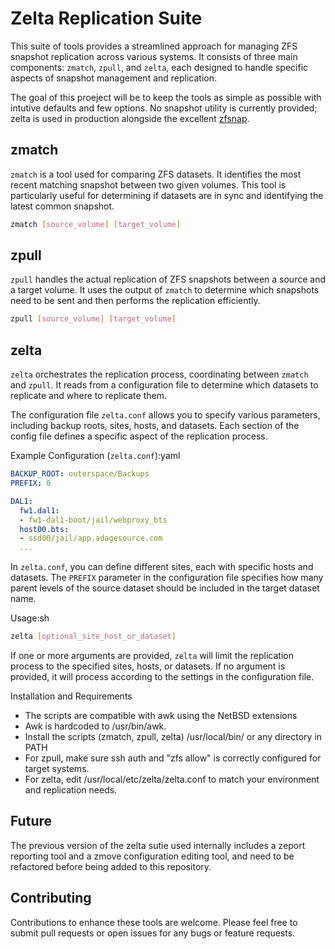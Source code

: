 # Zelta Replication Suite

This suite of tools provides a streamlined approach for managing ZFS snapshot replication across various systems. It consists of three main components: ```zmatch```, ```zpull```, and ```zelta```, each designed to handle specific aspects of snapshot management and replication.

The goal of this proeject will be to keep the tools as simple as possible with intutive defaults and few options. No snapshot utility is currently provided; zelta is used in production alongside the excellent [zfsnap](https://github.com/zfsnap/zfsnap).

## zmatch

```zmatch``` is a tool used for comparing ZFS datasets. It identifies the most recent matching snapshot between two given volumes. This tool is particularly useful for determining if datasets are in sync and identifying the latest common snapshot.

```sh
zmatch [source_volume] [target_volume]
```

## zpull

```zpull``` handles the actual replication of ZFS snapshots between a source and a target volume. It uses the output of ```zmatch``` to determine which snapshots need to be sent and then performs the replication efficiently.

```sh
zpull [source_volume] [target_volume]
```

## zelta

```zelta``` orchestrates the replication process, coordinating between ```zmatch``` and ```zpull```. It reads from a configuration file to determine which datasets to replicate and where to replicate them.

The configuration file ```zelta.conf``` allows you to specify various parameters, including backup roots, sites, hosts, and datasets. Each section of the config file defines a specific aspect of the replication process.

Example Configuration (```zelta.conf```):yaml
```yaml
BACKUP_ROOT: outerspace/Backups
PREFIX: 0

DAL1:
  fw1.dal1:
  - fw1-dal1-boot/jail/webproxy_bts
  host00.bts:
  - ssd00/jail/app.adagesource.com
  ...
```

In ```zelta.conf```, you can define different sites, each with specific hosts and datasets. The ```PREFIX``` parameter in the configuration file specifies how many parent levels of the source dataset should be included in the target dataset name.

Usage:sh
```sh
zelta [optional_site_host_or_dataset]
```

If one or more arguments are provided, ```zelta``` will limit the replication process to the specified sites, hosts, or datasets. If no argument is provided, it will process according to the settings in the configuration file.

Installation and Requirements
- The scripts are compatible with awk using the NetBSD extensions
- Awk is hardcoded to /usr/bin/awk.
- Install the scripts (zmatch, zpull, zelta) /usr/local/bin/ or any directory in PATH
- For zpull, make sure ssh auth and "zfs allow" is correctly configured for target systems.
- For zelta, edit /usr/local/etc/zelta/zelta.conf to match your environment and replication needs.

## Future

The previous version of the zelta sutie used internally includes a zeport reporting tool and a zmove configuration editing tool, and need to be refactored before being added to this repository.

## Contributing

Contributions to enhance these tools are welcome. Please feel free to submit pull requests or open issues for any bugs or feature requests.
